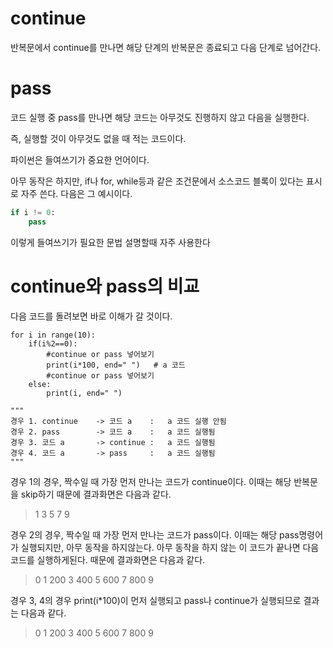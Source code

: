 # continue

반복문에서 continue를 만나면 해당 단계의 반복문은 종료되고 다음 단계로 넘어간다.



# pass

코드 실행 중 pass를 만나면 해당 코드는 아무것도 진행하지 않고 다음을 실행한다.

즉, 실행할 것이 아무것도 없을 때 적는 코드이다.



파이썬은 들여쓰기가 중요한 언어이다.

아무 동작은 하지만, if나 for, while등과 같은 조건문에서 소스코드 블록이 있다는 표시로 자주 쓴다. 다음은 그 예시이다.

```python
if i != 0:
    pass
```

이렇게 들여쓰기가 필요한 문법 설명할때 자주 사용한다



# continue와 pass의 비교

다음 코드를 돌려보면 바로 이해가 갈 것이다.



```
for i in range(10):
    if(i%2==0):
        #continue or pass 넣어보기
        print(i*100, end=" ")	# a 코드
        #continue or pass 넣어보기
    else:
        print(i, end=" ")

"""
경우 1. continue	  -> 코드 a 	 :	 a 코드 실행 안됨
경우 2. pass 	  	  -> 코드 a 	 :	 a 코드 실행됨
경우 3. 코드 a		 -> continue : 	 a 코드 실행됨
경우 4. 코드 a 		 -> pass 	 :	 a 코드 실행됨
"""
```



경우 1의 경우, 짝수일 때 가장 먼저 만나는 코드가 continue이다. 이때는 해당 반복문을 skip하기 때문에 결과화면은 다음과 같다.

> 1 3 5 7 9



경우 2의 경우, 짝수일 때 가장 먼저 만나는 코드가 pass이다. 이때는 해당 pass명령어가 실행되지만, 아무 동작을 하지않는다. 아무 동작을 하지 않는 이 코드가 끝나면 다음 코드를 실행하게된다. 때문에 결과화면은 다음과 같다.

> 0 1 200 3 400 5 600 7 800 9 



경우 3, 4의 경우 print(i*100)이 먼저 실행되고 pass나 continue가 실행되므로 결과는 다음과 같다.

> 0 1 200 3 400 5 600 7 800 9 